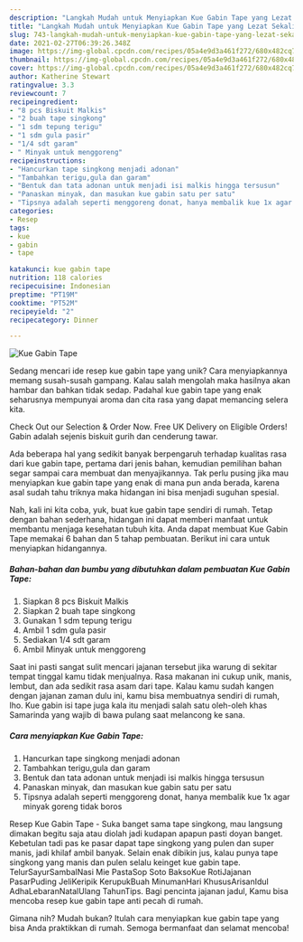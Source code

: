 ```yaml
---
description: "Langkah Mudah untuk Menyiapkan Kue Gabin Tape yang Lezat Sekali"
title: "Langkah Mudah untuk Menyiapkan Kue Gabin Tape yang Lezat Sekali"
slug: 743-langkah-mudah-untuk-menyiapkan-kue-gabin-tape-yang-lezat-sekali
date: 2021-02-27T06:39:26.348Z
image: https://img-global.cpcdn.com/recipes/05a4e9d3a461f272/680x482cq70/kue-gabin-tape-foto-resep-utama.jpg
thumbnail: https://img-global.cpcdn.com/recipes/05a4e9d3a461f272/680x482cq70/kue-gabin-tape-foto-resep-utama.jpg
cover: https://img-global.cpcdn.com/recipes/05a4e9d3a461f272/680x482cq70/kue-gabin-tape-foto-resep-utama.jpg
author: Katherine Stewart
ratingvalue: 3.3
reviewcount: 7
recipeingredient:
- "8 pcs Biskuit Malkis"
- "2 buah tape singkong"
- "1 sdm tepung terigu"
- "1 sdm gula pasir"
- "1/4 sdt garam"
- " Minyak untuk menggoreng"
recipeinstructions:
- "Hancurkan tape singkong menjadi adonan"
- "Tambahkan terigu,gula dan garam"
- "Bentuk dan tata adonan untuk menjadi isi malkis hingga tersusun"
- "Panaskan minyak, dan masukan kue gabin satu per satu"
- "Tipsnya adalah seperti menggoreng donat, hanya membalik kue 1x agar minyak goreng tidak boros"
categories:
- Resep
tags:
- kue
- gabin
- tape

katakunci: kue gabin tape 
nutrition: 118 calories
recipecuisine: Indonesian
preptime: "PT19M"
cooktime: "PT52M"
recipeyield: "2"
recipecategory: Dinner

---
```



![Kue Gabin Tape](https://img-global.cpcdn.com/recipes/05a4e9d3a461f272/680x482cq70/kue-gabin-tape-foto-resep-utama.jpg)

Sedang mencari ide resep kue gabin tape yang unik? Cara menyiapkannya memang susah-susah gampang. Kalau salah mengolah maka hasilnya akan hambar dan bahkan tidak sedap. Padahal kue gabin tape yang enak seharusnya mempunyai aroma dan cita rasa yang dapat memancing selera kita.

Check Out our Selection &amp; Order Now. Free UK Delivery on Eligible Orders! Gabin adalah sejenis biskuit gurih dan cenderung tawar.

Ada beberapa hal yang sedikit banyak berpengaruh terhadap kualitas rasa dari kue gabin tape, pertama dari jenis bahan, kemudian pemilihan bahan segar sampai cara membuat dan menyajikannya. Tak perlu pusing jika mau menyiapkan kue gabin tape yang enak di mana pun anda berada, karena asal sudah tahu triknya maka hidangan ini bisa menjadi suguhan spesial.


Nah, kali ini kita coba, yuk, buat kue gabin tape sendiri di rumah. Tetap dengan bahan sederhana, hidangan ini dapat memberi manfaat untuk membantu menjaga kesehatan tubuh kita. Anda dapat membuat Kue Gabin Tape memakai 6 bahan dan 5 tahap pembuatan. Berikut ini cara untuk menyiapkan hidangannya.

<!--inarticleads1-->

##### Bahan-bahan dan bumbu yang dibutuhkan dalam pembuatan Kue Gabin Tape:

1. Siapkan 8 pcs Biskuit Malkis
1. Siapkan 2 buah tape singkong
1. Gunakan 1 sdm tepung terigu
1. Ambil 1 sdm gula pasir
1. Sediakan 1/4 sdt garam
1. Ambil  Minyak untuk menggoreng


Saat ini pasti sangat sulit mencari jajanan tersebut jika warung di sekitar tempat tinggal kamu tidak menjualnya. Rasa makanan ini cukup unik, manis, lembut, dan ada sedikit rasa asam dari tape. Kalau kamu sudah kangen dengan jajanan zaman dulu ini, kamu bisa membuatnya sendiri di rumah, lho. Kue gabin isi tape juga kala itu menjadi salah satu oleh-oleh khas Samarinda yang wajib di bawa pulang saat melancong ke sana. 

<!--inarticleads2-->

##### Cara menyiapkan Kue Gabin Tape:

1. Hancurkan tape singkong menjadi adonan
1. Tambahkan terigu,gula dan garam
1. Bentuk dan tata adonan untuk menjadi isi malkis hingga tersusun
1. Panaskan minyak, dan masukan kue gabin satu per satu
1. Tipsnya adalah seperti menggoreng donat, hanya membalik kue 1x agar minyak goreng tidak boros


Resep Kue Gabin Tape - Suka banget sama tape singkong, mau langsung dimakan begitu saja atau diolah jadi kudapan apapun pasti doyan banget. Kebetulan tadi pas ke pasar dapat tape singkong yang pulen dan super manis, jadi khilaf ambil banyak. Selain enak dibikin jus, kalau punya tape singkong yang manis dan pulen selalu keinget kue gabin tape. TelurSayurSambalNasi Mie PastaSop Soto BaksoKue RotiJajanan PasarPuding JeliKeripik KerupukBuah MinumanHari KhususArisanIdul AdhaLebaranNatalUlang TahunTips. Bagi pencinta jajanan jadul, Kamu bisa mencoba resep kue gabin tape anti pecah di rumah. 

Gimana nih? Mudah bukan? Itulah cara menyiapkan kue gabin tape yang bisa Anda praktikkan di rumah. Semoga bermanfaat dan selamat mencoba!

